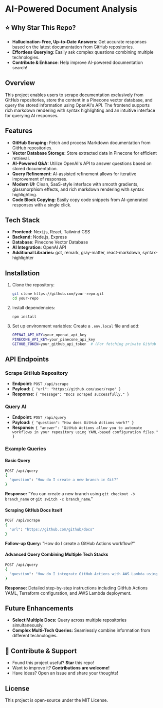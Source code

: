 # AI-Powered Document Analysis

## ⭐ Why Star This Repo?
- **Hallucination-Free, Up-to-Date Answers**: Get accurate responses based on the latest documentation from GitHub repositories.
- **Effortless Querying**: Easily ask complex questions combining multiple technologies.
- **Contribute & Enhance**: Help improve AI-powered documentation search!

## Overview
This project enables users to scrape documentation exclusively from GitHub repositories, store the content in a Pinecone vector database, and query the stored information using OpenAI's API. The frontend supports rich markdown rendering with syntax highlighting and an intuitive interface for querying AI responses.

## Features
- **GitHub Scraping:** Fetch and process Markdown documentation from GitHub repositories.
- **Vector Database Storage:** Store extracted data in Pinecone for efficient retrieval.
- **AI-Powered Q&A:** Utilize OpenAI's API to answer questions based on stored documentation.
- **Query Refinement:** AI-assisted refinement allows for iterative improvement of responses.
- **Modern UI:** Clean, SaaS-style interface with smooth gradients, glassmorphism effects, and rich markdown rendering with syntax highlighting.
- **Code Block Copying:** Easily copy code snippets from AI-generated responses with a single click.

## Tech Stack
- **Frontend:** Next.js, React, Tailwind CSS
- **Backend:** Node.js, Express
- **Database:** Pinecone Vector Database
- **AI Integration:** OpenAI API
- **Additional Libraries:** got, remark, gray-matter, react-markdown, syntax-highlighter

## Installation
1. Clone the repository:
   ```sh
   git clone https://github.com/your-repo.git
   cd your-repo
   ```
2. Install dependencies:
   ```sh
   npm install
   ```
3. Set up environment variables:
   Create a `.env.local` file and add:
   ```sh
   OPENAI_API_KEY=your_openai_api_key
   PINECONE_API_KEY=your_pinecone_api_key
   GITHUB_TOKEN=your_github_api_token  # (For fetching private GitHub repos)
   ```

## API Endpoints
### Scrape GitHub Repository
- **Endpoint:** `POST /api/scrape`
- **Payload:** `{ "url": "https://github.com/user/repo" }`
- **Response:** `{ "message": "Docs scraped successfully." }`

### Query AI
- **Endpoint:** `POST /api/query`
- **Payload:** `{ "question": "How does GitHub Actions work?" }`
- **Response:** `{ "answer": "GitHub Actions allow you to automate workflows in your repository using YAML-based configuration files." }`

### Example Queries
#### Basic Query
```sh
POST /api/query
{
  "question": "How do I create a new branch in Git?"
}
```
**Response:** "You can create a new branch using `git checkout -b branch_name` or `git switch -c branch_name`."

#### Scraping GitHub Docs Itself
```sh
POST /api/scrape
{
  "url": "https://github.com/github/docs"
}
```
**Follow-up Query:** "How do I create a GitHub Actions workflow?"

#### Advanced Query Combining Multiple Tech Stacks
```sh
POST /api/query
{
  "question": "How do I integrate GitHub Actions with AWS Lambda using Terraform?"
}
```
**Response:** Detailed step-by-step instructions including GitHub Actions YAML, Terraform configuration, and AWS Lambda deployment.

## Future Enhancements
- **Select Multiple Docs:** Query across multiple repositories simultaneously.
- **Complex Multi-Tech Queries:** Seamlessly combine information from different technologies.

## 🌟 Contribute & Support
- Found this project useful? **Star** this repo!
- Want to improve it? **Contributions are welcome!**
- Have ideas? Open an issue and share your thoughts!

## License
This project is open-source under the MIT License.


